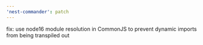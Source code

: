 ```yaml
---
'nest-commander': patch
---
```


fix: use node16 module resolution in CommonJS to prevent dynamic imports from being transpiled out
